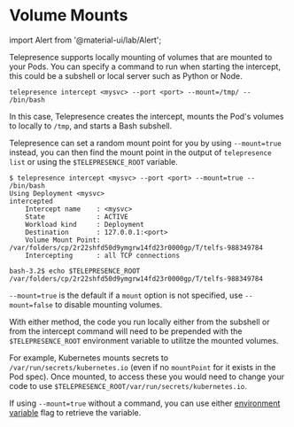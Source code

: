 # Volume Mounts

import Alert from '@material-ui/lab/Alert';

Telepresence supports locally mounting of volumes that are mounted to your Pods.  You can specify a command to run when starting the intercept, this could be a subshell or local server such as Python or Node.

```
telepresence intercept <mysvc> --port <port> --mount=/tmp/ -- /bin/bash
```

In this case, Telepresence creates the intercept, mounts the Pod's volumes to locally to `/tmp`, and starts a Bash subshell.

Telepresence can set a random mount point for you by using `--mount=true` instead, you can then find the mount point in the output of `telepresence list` or using the `$TELEPRESENCE_ROOT` variable.

```
$ telepresence intercept <mysvc> --port <port> --mount=true -- /bin/bash
Using Deployment <mysvc>
intercepted
    Intercept name    : <mysvc>
    State             : ACTIVE
    Workload kind     : Deployment
    Destination       : 127.0.0.1:<port>
    Volume Mount Point: /var/folders/cp/2r22shfd50d9ymgrw14fd23r0000gp/T/telfs-988349784
    Intercepting      : all TCP connections
  
bash-3.2$ echo $TELEPRESENCE_ROOT
/var/folders/cp/2r22shfd50d9ymgrw14fd23r0000gp/T/telfs-988349784
```

<Alert severity="info"><code>--mount=true</code> is the default if a <code>mount</code> option is not specified, use <code>--mount=false</code> to disable mounting volumes.</Alert>

With either method, the code you run locally either from the subshell or from the intercept command will need to be prepended with the `$TELEPRESENCE_ROOT` environment variable to utilitze the mounted volumes.

For example, Kubernetes mounts secrets to `/var/run/secrets/kubernetes.io` (even if no `mountPoint` for it exists in the Pod spec).  Once mounted, to access these you would need to change your code to use `$TELEPRESENCE_ROOT/var/run/secrets/kubernetes.io`.  

<Alert severity="info">If using <code>--mount=true</code> without a command, you can use either <a href="../environment/">environment variable</a> flag to retrieve the variable.</Alert>
